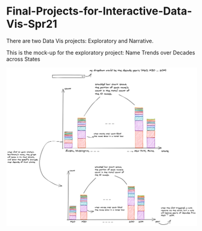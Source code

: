 # Final-Projects-for-Interactive-Data-Vis-Spr21

There are two Data Vis projects: Exploratory and Narrative.

This is the mock-up for the exploratory project: Name Trends over Decades across States

![](Exploratory_Mockup.png)
